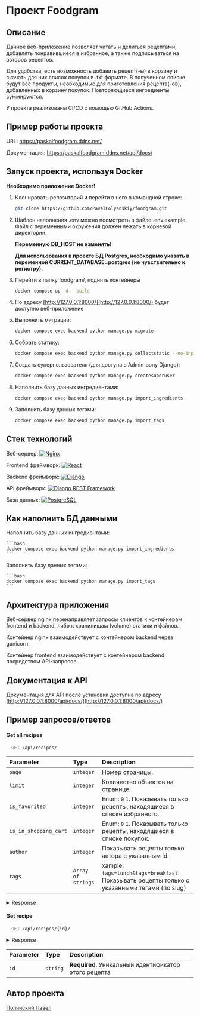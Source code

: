 # Проект Foodgram

## Описание 

Данное веб-приложение позволяет читать и делиться рецептами, добавлять понравившиеся в избранное, а также подписываться на авторов рецептов.

Для удобства, есть возможность добавить рецепт(-ы) в корзину и скачать для них список покупок в .txt формате. 
В полученном списке будут все продукты, необходимые для приготовления рецепта(-ов), добавленных в корзину покупок. 
Повторяющиеся ингредиенты суммируются.

У проекта реализованы CI/CD  с помощью GitHub Actions.

## Пример работы проекта

URL: https://paskalfoodgram.ddns.net/

Документация: https://paskalfoodgram.ddns.net/api/docs/

## Запуск проекта, используя Docker 

**Необходимо приложение Docker!**

1. Клонировать репозиторий и перейти в него в командной строке:

    ```bash
    git clone https://github.com/PavelPolyanskiy/foodgram.git
    ```

2. Шаблон наполнения .env можно посмотреть в файле .env.example. Файл с переменными окружения должен лежать в корневой директории.
   
   **Переменную DB_HOST не изменять!**
   
   **Для использования в проекте БД Postgres, необходимо указать в переменной CURRENT_DATABASE=postgres (не чувствительно к регистру).**

3. Перейти в папку foodgram/, поднять контейнеры

    ```bash
    docker compose up -d --build
    ```

4. По адресу [http://127.0.0.1:8000/](http://127.0.0.1:8000/) будет доступно веб-приложение


5. Выполнить миграции:

    ```bash
    docker compose exec backend python manage.py migrate
    ```

6. Собрать статику:

    ```bash
    docker compose exec backend python manage.py collectstatic --no-input
    ```

7. Создать суперпользователя (для доступа в Admin-зону Django):

    ```bash
    docker compose exec backend python manage.py createsuperuser
    ```

7. Наполнить базу данных ингредиентами:

    ```bash
    docker compose exec backend python manage.py import_ingredients
    ```

8. Заполнить базу данных тегами:

    ```bash
    docker compose exec backend python manage.py import_tags
    ```

## Стек технологий

Веб-сервер: [![Nginx](https://img.shields.io/badge/-NGINX-464646?style=flat-square&logo=NGINX)](https://nginx.org/ru/)

Frontend фреймворк: [![React](https://img.shields.io/badge/-React-61DAFB?style=flat-square&logo=react)](https://reactjs.org/)

Backend фреймворк:   [![Django](https://img.shields.io/badge/-Django-464646?style=flat-square&logo=Django)](https://www.djangoproject.com/)

API фреймворк: [![Django REST Framework](https://img.shields.io/badge/-Django%20REST%20Framework-464646?style=flat-square&logo=Django%20REST%20Framework)](https://www.django-rest-framework.org/)

База данных: [![PostgreSQL](https://img.shields.io/badge/-PostgreSQL-464646?style=flat-square&logo=PostgreSQL)](https://www.postgresql.org/)

## Как наполнить БД данными

Наполнить базу данных ингредиентами:

    ```bash
    docker compose exec backend python manage.py import_ingredients
    ```

Заполнить базу данных тегами:

    ```bash
    docker compose exec backend python manage.py import_tags
    ```


## Архитектура приложения 

Веб-сервер nginx перенаправляет запросы клиентов к контейнерам frontend и backend, либо к хранилищам (volume) статики и файлов.

Контейнер nginx взаимодействует с контейнером backend через gunicorn.

Контейнер frontend взаимодействует с контейнером backend посредством API-запросов.

## Документация к API

Документация для API после установки доступна по адресу [http://127.0.0.1:8000/api/docs/](http://127.0.0.1:8000/api/docs/)


## Пример запросов/ответов

#### Get all recipes

```http
  GET /api/recipes/
```

| Parameter | Type     | Description                                                            |
| :-------- | :------- |:-----------------------------------------------------------------------|
| `page` | `integer` | Номер страницы.                                                        |
| `limit` | `integer` | Количество объектов на странице.                                       |
| `is_favorited` | `integer` | Enum: `0` `1`. Показывать только рецепты, находящиеся в списке избранного. |
| `is_in_shopping_cart` | `integer` | Enum: `0` `1`. Показывать только рецепты, находящиеся в списке покупок. |
| `author` | `integer` | Показывать рецепты только автора с указанным id.                                                        |
| `tags` | `Array of strings` | xample: `tags=lunch&tags=breakfast`. Показывать рецепты только с указанными тегами (по slug)                                            |

<details>
<summary>Response</summary>

```json
{
  "count": 123,
  "next": "http://foodgram.example.org/api/recipes/?page=4",
  "previous": "http://foodgram.example.org/api/recipes/?page=2",
  "results": [
    {
      "id": 0,
      "tags": [
        {
          "id": 0,
          "name": "Завтрак",
          "slug": "breakfast"
        }
      ],
      "author": {
        "email": "user@example.com",
        "id": 0,
        "username": "string",
        "first_name": "Вася",
        "last_name": "Иванов",
        "is_subscribed": false,
        "avatar": "http://foodgram.example.org/media/users/image.png"
      },
      "ingredients": [
        {
          "id": 0,
          "name": "Картофель отварной",
          "measurement_unit": "г",
          "amount": 1
        }
      ],
      "is_favorited": true,
      "is_in_shopping_cart": true,
      "name": "string",
      "image": "http://foodgram.example.org/media/recipes/images/image.png",
      "text": "string",
      "cooking_time": 1
    }
  ]
}
```
</details>

#### Get recipe

```http
  GET /api/recipes/{id}/
```
<details>
<summary>Response</summary>

```json
{
  "id": 0,
  "tags": [
    {
      "id": 0,
      "name": "Завтрак",
      "slug": "breakfast"
    }
  ],
  "author": {
    "email": "user@example.com",
    "id": 0,
    "username": "string",
    "first_name": "Вася",
    "last_name": "Иванов",
    "is_subscribed": false,
    "avatar": "http://foodgram.example.org/media/users/image.png"
  },
  "ingredients": [
    {
      "id": 0,
      "name": "Картофель отварной",
      "measurement_unit": "г",
      "amount": 1
    }
  ],
  "is_favorited": true,
  "is_in_shopping_cart": true,
  "name": "string",
  "image": "http://foodgram.example.org/media/recipes/images/image.png",
  "text": "string",
  "cooking_time": 1
}
```
</details>

| Parameter | Type     | Description                                            |
| :-------- | :------- |:-------------------------------------------------------|
| `id`      | `string` | **Required**. Уникальный идентификатор этого рецепта  |


## Автор проекта
[Полянский Павел](https://github.com/PavelPolyanskiy)
